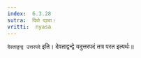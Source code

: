 ```yaml
---
index:  6.3.28
sutra:  दिवो द्यावा।
vritti:  nyasa
---
```


`देवताद्वन्द्व उत्तरपदे` इति। देवताद्वन्द्वे यदुत्तरपदं तत्र परत इत्यर्थः॥
